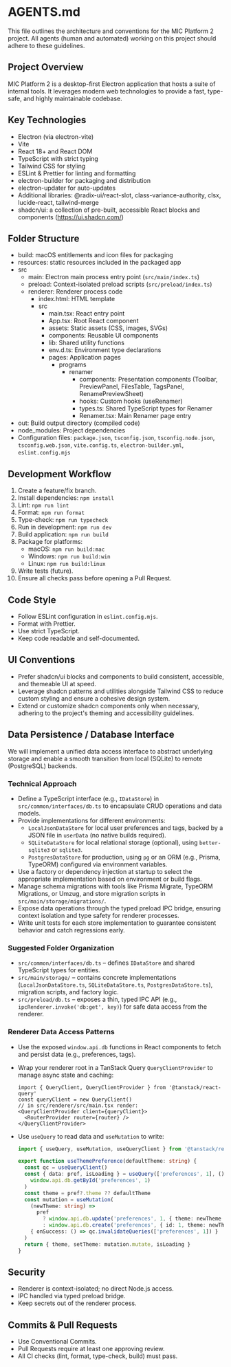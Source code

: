  # AGENTS.md

 This file outlines the architecture and conventions for the MIC Platform 2 project. All agents (human and automated) working on this project should adhere to these guidelines.

 ## Project Overview

 MIC Platform 2 is a desktop-first Electron application that hosts a suite of internal tools. It leverages modern web technologies to provide a fast, type-safe, and highly maintainable codebase.

 ## Key Technologies

 - Electron (via electron-vite)
 - Vite
 - React 18+ and React DOM
 - TypeScript with strict typing
 - Tailwind CSS for styling
 - ESLint & Prettier for linting and formatting
 - electron-builder for packaging and distribution
 - electron-updater for auto-updates
 - Additional libraries: @radix-ui/react-slot, class-variance-authority, clsx, lucide-react, tailwind-merge
  - shadcn/ui: a collection of pre-built, accessible React blocks and components (https://ui.shadcn.com/)

 ## Folder Structure

 - build: macOS entitlements and icon files for packaging
 - resources: static resources included in the packaged app
 - src
   - main: Electron main process entry point (`src/main/index.ts`)
   - preload: Context-isolated preload scripts (`src/preload/index.ts`)
   - renderer: Renderer process code
     - index.html: HTML template
     - src
       - main.tsx: React entry point
       - App.tsx: Root React component
       - assets: Static assets (CSS, images, SVGs)
       - components: Reusable UI components
       - lib: Shared utility functions
       - env.d.ts: Environment type declarations
       - pages: Application pages
         - programs
           - renamer
             - components: Presentation components (Toolbar, PreviewPanel, FilesTable, TagsPanel, RenamePreviewSheet)
             - hooks: Custom hooks (useRenamer)
             - types.ts: Shared TypeScript types for Renamer
             - Renamer.tsx: Main Renamer page entry
 - out: Build output directory (compiled code)
 - node_modules: Project dependencies
 - Configuration files: `package.json`, `tsconfig.json`, `tsconfig.node.json`, `tsconfig.web.json`, `vite.config.ts`, `electron-builder.yml`, `eslint.config.mjs`

 ## Development Workflow

 1. Create a feature/fix branch.
 2. Install dependencies: `npm install`
 3. Lint: `npm run lint`
 4. Format: `npm run format`
 5. Type-check: `npm run typecheck`
 6. Run in development: `npm run dev`
 7. Build application: `npm run build`
 8. Package for platforms:
    - macOS: `npm run build:mac`
    - Windows: `npm run build:win`
    - Linux: `npm run build:linux`
 9. Write tests (future).
 10. Ensure all checks pass before opening a Pull Request.

 ## Code Style

 - Follow ESLint configuration in `eslint.config.mjs`.
 - Format with Prettier.
 - Use strict TypeScript.
 - Keep code readable and self-documented.

## UI Conventions

 - Prefer shadcn/ui blocks and components to build consistent, accessible, and themeable UI at speed.
 - Leverage shadcn patterns and utilities alongside Tailwind CSS to reduce custom styling and ensure a cohesive design system.
 - Extend or customize shadcn components only when necessary, adhering to the project's theming and accessibility guidelines.

## Data Persistence / Database Interface
We will implement a unified data access interface to abstract underlying storage and enable a smooth transition from local (SQLite) to remote (PostgreSQL) backends.

### Technical Approach
- Define a TypeScript interface (e.g., `IDataStore`) in `src/common/interfaces/db.ts` to encapsulate CRUD operations and data models.
- Provide implementations for different environments:
  - `LocalJsonDataStore` for local user preferences and tags, backed by a JSON file in `userData` (no native builds required).
  - `SQLiteDataStore` for local relational storage (optional), using `better-sqlite3` or `sqlite3`.
  - `PostgresDataStore` for production, using `pg` or an ORM (e.g., Prisma, TypeORM) configured via environment variables.
- Use a factory or dependency injection at startup to select the appropriate implementation based on environment or build flags.
- Manage schema migrations with tools like Prisma Migrate, TypeORM Migrations, or Umzug, and store migration scripts in `src/main/storage/migrations/`.
- Expose data operations through the typed preload IPC bridge, ensuring context isolation and type safety for renderer processes.
- Write unit tests for each store implementation to guarantee consistent behavior and catch regressions early.

### Suggested Folder Organization
- `src/common/interfaces/db.ts` – defines `IDataStore` and shared TypeScript types for entities.
- `src/main/storage/` – contains concrete implementations (`LocalJsonDataStore.ts`, `SQLiteDataStore.ts`, `PostgresDataStore.ts`), migration scripts, and factory logic.
- `src/preload/db.ts` – exposes a thin, typed IPC API (e.g., `ipcRenderer.invoke('db:get', key)`) for safe data access from the renderer.
  
### Renderer Data Access Patterns
- Use the exposed `window.api.db` functions in React components to fetch and persist data (e.g., preferences, tags).
- Wrap your renderer root in a TanStack Query `QueryClientProvider` to manage async state and caching:

  ```tsx
  import { QueryClient, QueryClientProvider } from '@tanstack/react-query'
  const queryClient = new QueryClient()
  // in src/renderer/src/main.tsx render:
  <QueryClientProvider client={queryClient}>
    <RouterProvider router={router} />
  </QueryClientProvider>
  ```
- Use `useQuery` to read data and `useMutation` to write:

  ```ts
  import { useQuery, useMutation, useQueryClient } from '@tanstack/react-query'

  export function useThemePreference(defaultTheme: string) {
    const qc = useQueryClient()
    const { data: pref, isLoading } = useQuery(['preferences', 1], () =>
      window.api.db.getById('preferences', 1)
    )
    const theme = pref?.theme ?? defaultTheme
    const mutation = useMutation(
      (newTheme: string) =>
        pref
          ? window.api.db.update('preferences', 1, { theme: newTheme })
          : window.api.db.create('preferences', { id: 1, theme: newTheme }),
      { onSuccess: () => qc.invalidateQueries(['preferences', 1]) }
    )
    return { theme, setTheme: mutation.mutate, isLoading }
  }
  ```

 ## Security

 - Renderer is context-isolated; no direct Node.js access.
 - IPC handled via typed preload bridge.
 - Keep secrets out of the renderer process.

 ## Commits & Pull Requests

 - Use Conventional Commits.
 - Pull Requests require at least one approving review.
 - All CI checks (lint, format, type-check, build) must pass.